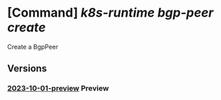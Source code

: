 # [Command] _k8s-runtime bgp-peer create_

Create a BgpPeer

## Versions

### [2023-10-01-preview](/Resources/mgmt-plane/L3tyZXNvdXJjZXVyaX0vcHJvdmlkZXJzL21pY3Jvc29mdC5rdWJlcm5ldGVzcnVudGltZS9iZ3BwZWVycy97fQ==/2023-10-01-preview.xml) **Preview**

<!-- mgmt-plane /{resourceuri}/providers/microsoft.kubernetesruntime/bgppeers/{} 2023-10-01-preview -->
